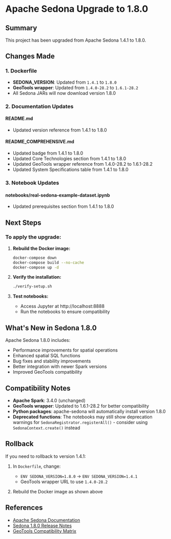 # Apache Sedona Upgrade to 1.8.0

## Summary
This project has been upgraded from Apache Sedona 1.4.1 to 1.8.0.

## Changes Made

### 1. Dockerfile
- **SEDONA_VERSION**: Updated from `1.4.1` to `1.8.0`
- **GeoTools wrapper**: Updated from `1.4.0-28.2` to `1.6.1-28.2`
- All Sedona JARs will now download version 1.8.0

### 2. Documentation Updates

#### README.md
- Updated version reference from 1.4.1 to 1.8.0

#### README_COMPREHENSIVE.md
- Updated badge from 1.4.1 to 1.8.0
- Updated Core Technologies section from 1.4.1 to 1.8.0
- Updated GeoTools wrapper reference from 1.4.0-28.2 to 1.6.1-28.2
- Updated System Specifications table from 1.4.1 to 1.8.0

### 3. Notebook Updates

#### notebooks/real-sedona-example-dataset.ipynb
- Updated prerequisites section from 1.4.1 to 1.8.0

## Next Steps

### To apply the upgrade:

1. **Rebuild the Docker image:**
   ```bash
   docker-compose down
   docker-compose build --no-cache
   docker-compose up -d
   ```

2. **Verify the installation:**
   ```bash
   ./verify-setup.sh
   ```

3. **Test notebooks:**
   - Access Jupyter at http://localhost:8888
   - Run the notebooks to ensure compatibility

## What's New in Sedona 1.8.0

Apache Sedona 1.8.0 includes:
- Performance improvements for spatial operations
- Enhanced spatial SQL functions
- Bug fixes and stability improvements
- Better integration with newer Spark versions
- Improved GeoTools compatibility

## Compatibility Notes

- **Apache Spark**: 3.4.0 (unchanged)
- **GeoTools wrapper**: Updated to 1.6.1-28.2 for better compatibility
- **Python packages**: apache-sedona will automatically install version 1.8.0
- **Deprecated functions**: The notebooks may still show deprecation warnings for `SedonaRegistrator.registerAll()` - consider using `SedonaContext.create()` instead

## Rollback

If you need to rollback to version 1.4.1:

1. In `Dockerfile`, change:
   - `ENV SEDONA_VERSION=1.8.0` → `ENV SEDONA_VERSION=1.4.1`
   - GeoTools wrapper URL to use `1.4.0-28.2`

2. Rebuild the Docker image as shown above

## References

- [Apache Sedona Documentation](https://sedona.apache.org/)
- [Sedona 1.8.0 Release Notes](https://sedona.apache.org/latest-snapshot/setup/release-notes/)
- [GeoTools Compatibility Matrix](https://repo1.maven.org/maven2/org/datasyslab/geotools-wrapper/)
